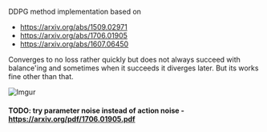 
DDPG method implementation based on
  * https://arxiv.org/abs/1509.02971
  * https://arxiv.org/abs/1706.01905
  * https://arxiv.org/abs/1607.06450


Converges to no loss rather quickly but does not always succeed with balance'ing and sometimes when it succeeds it diverges later.
But its works fine other than that.

![Imgur](https://i.imgur.com/i8kSlVA.png)


#### TODO: try parameter noise instead of action noise - https://arxiv.org/pdf/1706.01905.pdf
